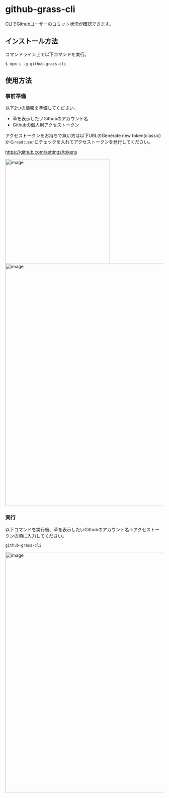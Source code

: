 # github-grass-cli
CLIでGithubユーザーのコミット状況が確認できます。

## インストール方法
コマンドライン上で以下コマンドを実行。
```
$ npm i -g github-grass-cli
```
## 使用方法
### 事前準備
以下2つの情報を準備してください。
- 草を表示したいGithubのアカウント名
-  Githubの個人用アクセストークン

アクセストークンをお持ちで無い方は以下URLのGenerate new token(classic)から`read:user`にチェックを入れてアクセストークンを発行してください。


https://github.com/settings/tokens

<img width="331" alt="image" src="https://user-images.githubusercontent.com/78665068/208248666-1c09a5a6-e958-4225-b86f-5c3787c32218.png">


<img width="772" alt="image" src="https://user-images.githubusercontent.com/78665068/208248733-81418000-9a32-4d6d-ac1d-193a848a075e.png">


### 実行
以下コマンドを実行後、草を表示したいGithubのアカウント名→アクセストークンの順に入力してください。

```
github-grass-cli
```


<img width="766" alt="image" src="https://user-images.githubusercontent.com/78665068/208249851-3d5a881d-a173-4bb3-b9ec-cafa79c897b0.png">


